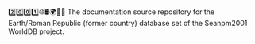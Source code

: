 2️⃣️0️⃣️0️⃣️1️⃣️🌐️🛢️🌍️🏴️📖️ The documentation source repository for the Earth/Roman Republic (former country) database set of the Seanpm2001 WorldDB project. 

